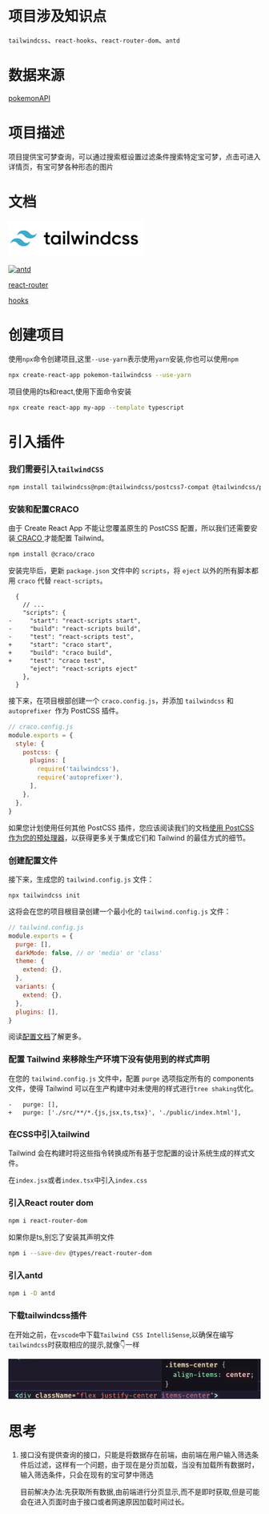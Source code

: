 # 项目涉及知识点

`tailwindcss`、`react-hooks`、`react-router-dom`、`antd`

# 数据来源

[pokemonAPI](https://pokeapi.co/)

# 项目描述

项目提供宝可梦查询，可以通过搜索框设置过滤条件搜索特定宝可梦，点击可进入详情页，有宝可梦各种形态的图片

# 文档

[![tailwindcss](./src/static/tailwindcss.png "tailwindcss")](https://www.tailwindcss.cn/)



[![antd](https://gw.alipayobjects.com/zos/rmsportal/KDpgvguMpGfqaHPjicRK.svg "antd")](https://ant.design/index-cn)



[react-router](https://reactrouter.com/web/guides/quick-start)

[hooks](https://zh-hans.reactjs.org/docs/hooks-intro.html)

# 创建项目

使用`npx`命令创建项目,这里`--use-yarn`表示使用`yarn`安装,你也可以使用`npm`

```bash
npx create-react-app pokemon-tailwindcss --use-yarn
```

项目使用的ts和react,使用下面命令安装

```bash
npx create react-app my-app --template typescript
```

# 引入插件

### 我们需要引入`tailwindCSS`

```bash
npm install tailwindcss@npm:@tailwindcss/postcss7-compat @tailwindcss/postcss7-compat postcss@^7 autoprefixer@^9
```

### 安装和配置CRACO

由于 Create React App 不能让您覆盖原生的 PostCSS 配置，所以我们还需要安装[ CRACO ](https://github.com/gsoft-inc/craco)才能配置 Tailwind。

```bash
npm install @craco/craco
```

安装完毕后，更新 `package.json` 文件中的 `scripts`，将 `eject` 以外的所有脚本都用 `craco` 代替 `react-scripts`。

```diff-json
  {
    // ...
    "scripts": {
-     "start": "react-scripts start",
-     "build": "react-scripts build",
-     "test": "react-scripts test",
+     "start": "craco start",
+     "build": "craco build",
+     "test": "craco test",
      "eject": "react-scripts eject"
    },
  }
```

接下来，在项目根部创建一个 `craco.config.js`，并添加 `tailwindcss` 和 `autoprefixer `作为 PostCSS 插件。

```js
// craco.config.js
module.exports = {
  style: {
    postcss: {
      plugins: [
        require('tailwindcss'),
        require('autoprefixer'),
      ],
    },
  },
}
```

如果您计划使用任何其他 PostCSS 插件，您应该阅读我们的文档[使用 PostCSS 作为您的预处理器](https://www.tailwindcss.cn/docs/using-with-preprocessors)，以获得更多关于集成它们和 Tailwind 的最佳方式的细节。

### 创建配置文件

接下来，生成您的 `tailwind.config.js` 文件：

```shell
npx tailwindcss init
```

这将会在您的项目根目录创建一个最小化的 `tailwind.config.js` 文件：

```js
// tailwind.config.js
module.exports = {
  purge: [],
  darkMode: false, // or 'media' or 'class'
  theme: {
    extend: {},
  },
  variants: {
    extend: {},
  },
  plugins: [],
}
```

阅读[配置文档](https://www.tailwindcss.cn/docs/configuration)了解更多。

###  配置 Tailwind 来移除生产环境下没有使用到的样式声明

在您的 `tailwind.config.js` 文件中，配置 `purge` 选项指定所有的 components 文件，使得 Tailwind 可以在生产构建中对未使用的样式进行`tree shaking`优化。

```diff-js
-   purge: [],
+   purge: ['./src/**/*.{js,jsx,ts,tsx}', './public/index.html'],
```

### 在CSS中引入tailwind

Tailwind 会在构建时将这些指令转换成所有基于您配置的设计系统生成的样式文件。

在`index.jsx`或者`index.tsx`中引入`index.css`

### 引入React router dom

```bash
npm i react-router-dom
```

如果你是ts,别忘了安装其声明文件

```bash
npm i --save-dev @types/react-router-dom
```

### 引入antd

```bash
npm i -D antd
```

### 下载tailwindcss插件

在开始之前，在`vscode`中下载`Tailwind CSS IntelliSense`,以确保在编写`tailwindcss`时获取相应的提示,就像👇一样

![image-20210326105517507](./src/static/tailwindcss插件效果图.png)

# 思考

1. 接口没有提供查询的接口，只能是将数据存在前端，由前端在用户输入筛选条件后过滤，这样有一个问题，由于现在是分页加载，当没有加载所有数据时，输入筛选条件，只会在现有的宝可梦中筛选

   目前解决办法:先获取所有数据,由前端进行分页显示,而不是即时获取,但是可能会在进入页面时由于接口或者网速原因加载时间过长。